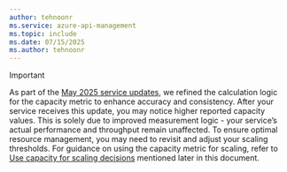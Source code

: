 ```yaml
---
author: tehnoonr
ms.service: azure-api-management
ms.topic: include
ms.date: 07/15/2025
ms.author: tehnoonr
---
```



> [!IMPORTANT]
> As part of the [May 2025 service updates](https://github.com/Azure/API-Management/releases/tag/release-service-2025-05), we refined the calculation logic for the capacity metric to enhance accuracy and consistency. After your service receives this update, you may notice higher reported capacity values. This is solely due to improved measurement logic - your service’s actual performance and throughput remain unaffected.
To ensure optimal resource management, you may need to revisit and adjust your scaling thresholds. For guidance on using the capacity metric for scaling, refer to [Use capacity for scaling decisions](../articles/api-management/api-management-capacity.md#use-capacity-for-scaling-decisions) mentioned later in this document.
